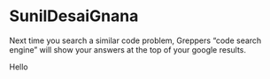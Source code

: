 # SunilDesaiGnana

Next time you search a similar code problem, Greppers “code search engine” will show your answers at the top of your google results.

Hello

